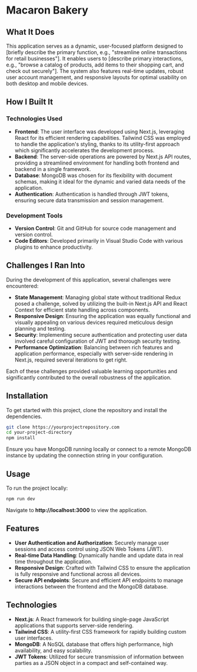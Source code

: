 # Macaron Bakery

## What It Does

This application serves as a dynamic, user-focused platform designed to [briefly describe the primary function, e.g., "streamline online transactions for retail businesses"]. It enables users to [describe primary interactions, e.g., "browse a catalog of products, add items to their shopping cart, and check out securely"]. The system also features real-time updates, robust user account management, and responsive layouts for optimal usability on both desktop and mobile devices.

## How I Built It

### Technologies Used
- **Frontend**: The user interface was developed using Next.js, leveraging React for its efficient rendering capabilities. Tailwind CSS was employed to handle the application's styling, thanks to its utility-first approach which significantly accelerates the development process.
- **Backend**: The server-side operations are powered by Next.js API routes, providing a streamlined environment for handling both frontend and backend in a single framework.
- **Database**: MongoDB was chosen for its flexibility with document schemas, making it ideal for the dynamic and varied data needs of the application.
- **Authentication**: Authentication is handled through JWT tokens, ensuring secure data transmission and session management.

### Development Tools
- **Version Control**: Git and GitHub for source code management and version control.
- **Code Editors**: Developed primarily in Visual Studio Code with various plugins to enhance productivity.

## Challenges I Ran Into

During the development of this application, several challenges were encountered:

- **State Management**: Managing global state without traditional Redux posed a challenge, solved by utilizing the built-in Next.js API and React Context for efficient state handling across components.
- **Responsive Design**: Ensuring the application was equally functional and visually appealing on various devices required meticulous design planning and testing.
- **Security**: Implementing secure authentication and protecting user data involved careful configuration of JWT and thorough security testing.
- **Performance Optimization**: Balancing between rich features and application performance, especially with server-side rendering in Next.js, required several iterations to get right.

Each of these challenges provided valuable learning opportunities and significantly contributed to the overall robustness of the application.

## Installation

To get started with this project, clone the repository and install the dependencies.

```bash
git clone https://yourprojectrepository.com
cd your-project-directory
npm install
```

Ensure you have MongoDB running locally or connect to a remote MongoDB instance by updating the connection string in your configuration.

## Usage

To run the project locally:

```bash
npm run dev
```

Navigate to **http://localhost:3000** to view the application.


## Features

- **User Authentication and Authorization**: Securely manage user sessions and access control using JSON Web Tokens (JWT).
- **Real-time Data Handling**: Dynamically handle and update data in real time throughout the application.
- **Responsive Design**: Crafted with Tailwind CSS to ensure the application is fully responsive and functional across all devices.
- **Secure API endpoints**: Secure and efficient API endpoints to manage interactions between the frontend and the MongoDB database.

## Technologies

- **Next.js**: A React framework for building single-page JavaScript applications that supports server-side rendering.
- **Tailwind CSS**: A utility-first CSS framework for rapidly building custom user interfaces.
- **MongoDB**: A NoSQL database that offers high performance, high availability, and easy scalability.
- **JWT Tokens**: Utilized for secure transmission of information between parties as a JSON object in a compact and self-contained way.

